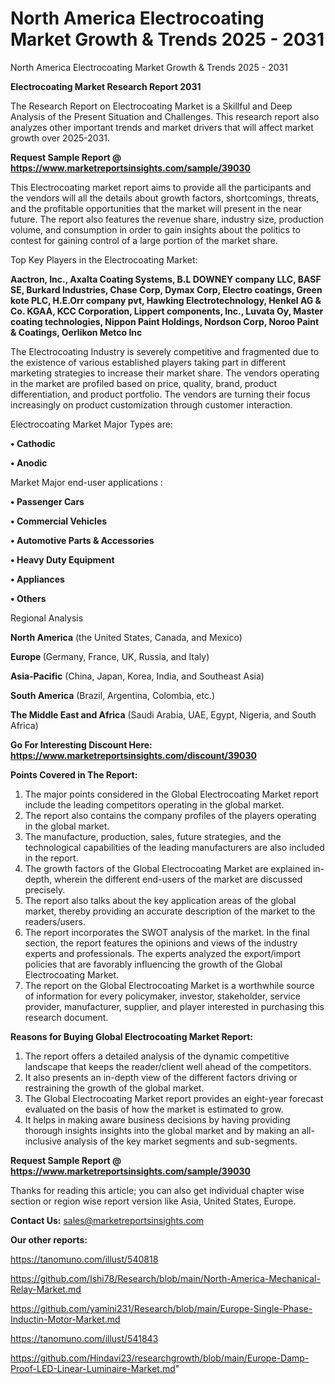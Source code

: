 # North America Electrocoating Market Growth & Trends 2025 - 2031
North America Electrocoating Market Growth & Trends 2025 - 2031

<strong>Electrocoating Market Research Report 2031</strong>

The Research Report on Electrocoating Market is a Skillful and Deep Analysis of the Present Situation and Challenges. This research report also analyzes other important trends and market drivers that will affect market growth over 2025-2031.

<strong>Request Sample Report @ <a href=https://www.marketreportsinsights.com/sample/39030>https://www.marketreportsinsights.com/sample/39030</a></strong>

This Electrocoating market report aims to provide all the participants and the vendors will all the details about growth factors, shortcomings, threats, and the profitable opportunities that the market will present in the near future. The report also features the revenue share, industry size, production volume, and consumption in order to gain insights about the politics to contest for gaining control of a large portion of the market share.

Top Key Players in the Electrocoating Market:

<strong>Aactron, Inc., Axalta Coating Systems, B.L DOWNEY company LLC, BASF SE, Burkard Industries, Chase Corp, Dymax Corp, Electro coatings, Green kote PLC, H.E.Orr company pvt, Hawking Electrotechnology, Henkel AG & Co. KGAA, KCC Corporation, Lippert components, Inc., Luvata Oy, Master coating technologies, Nippon Paint Holdings, Nordson Corp, Noroo Paint & Coatings, Oerlikon Metco Inc</strong>

The Electrocoating Industry is severely competitive and fragmented due to the existence of various established players taking part in different marketing strategies to increase their market share. The vendors operating in the market are profiled based on price, quality, brand, product differentiation, and product portfolio. The vendors are turning their focus increasingly on product customization through customer interaction.

Electrocoating Market Major Types are:

<strong>•  Cathodic

•  Anodic</strong>

Market Major end-user applications :

<strong>•  Passenger Cars

•  Commercial Vehicles

•  Automotive Parts & Accessories

•  Heavy Duty Equipment

•  Appliances

•  Others</strong>

Regional Analysis

</u><strong><b>North America</b></strong> (the United States, Canada, and Mexico)

<strong><b>Europe </b></strong>(Germany, France, UK, Russia, and Italy)

<strong><b>Asia-Pacific</b></strong> (China, Japan, Korea, India, and Southeast Asia)

<strong><b>South America</b></strong> (Brazil, Argentina, Colombia, etc.)

<strong><b>The Middle East and Africa</b></strong> (Saudi Arabia, UAE, Egypt, Nigeria, and South Africa)

<strong>Go For Interesting Discount Here: <a href=https://www.marketreportsinsights.com/discount/39030>https://www.marketreportsinsights.com/discount/39030</a></strong>

<strong>Points Covered in The Report:</strong>
<ol>
  <li>The major points considered in the Global Electrocoating Market report include the leading competitors operating in the global market.</li>
  <li>The report also contains the company profiles of the players operating in the global market.</li>
  <li>The manufacture, production, sales, future strategies, and the technological capabilities of the leading manufacturers are also included in the report.</li>
  <li>The growth factors of the Global Electrocoating Market are explained in-depth, wherein the different end-users of the market are discussed precisely.</li>
  <li>The report also talks about the key application areas of the global market, thereby providing an accurate description of the market to the readers/users.</li>
  <li>The report incorporates the SWOT analysis of the market. In the final section, the report features the opinions and views of the industry experts and professionals. The experts analyzed the export/import policies that are favorably influencing the growth of the Global Electrocoating Market.</li>
  <li>The report on the Global Electrocoating Market is a worthwhile source of information for every policymaker, investor, stakeholder, service provider, manufacturer, supplier, and player interested in purchasing this research document.</li>
</ol>
<strong>Reasons for Buying Global Electrocoating Market Report:</strong>

<ol>
  <li>The report offers a detailed analysis of the dynamic competitive landscape that keeps the reader/client well ahead of the competitors.</li>
  <li>It also presents an in-depth view of the different factors driving or restraining the growth of the global market.</li>
  <li>The Global Electrocoating Market report provides an eight-year forecast evaluated on the basis of how the market is estimated to grow.</li>
  <li>It helps in making aware business decisions by having providing thorough insights insights into the global market and by making an all-inclusive analysis of the key market segments and sub-segments.</li>
</ol>
<strong>Request Sample Report @ <a href=https://www.marketreportsinsights.com/sample/39030>https://www.marketreportsinsights.com/sample/39030</a></strong>


Thanks for reading this article; you can also get individual chapter wise section or region wise report version like Asia, United States, Europe.

<strong>Contact Us:</strong>
sales@marketreportsinsights.com

<strong>Our other reports:</strong>

<a href=https://tanomuno.com/illust/540818>https://tanomuno.com/illust/540818</a>

<a href=https://github.com/Ishi78/Research/blob/main/North-America-Mechanical-Relay-Market.md>https://github.com/Ishi78/Research/blob/main/North-America-Mechanical-Relay-Market.md</a>

<a href=https://github.com/yamini231/Research/blob/main/Europe-Single-Phase-Inductin-Motor-Market.md>https://github.com/yamini231/Research/blob/main/Europe-Single-Phase-Inductin-Motor-Market.md</a>

<a href=https://tanomuno.com/illust/541843>https://tanomuno.com/illust/541843</a>

<a href=https://github.com/Hindavi23/researchgrowth/blob/main/Europe-Damp-Proof-LED-Linear-Luminaire-Market.md>https://github.com/Hindavi23/researchgrowth/blob/main/Europe-Damp-Proof-LED-Linear-Luminaire-Market.md</a>"
